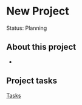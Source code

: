 # New Project

Status: Planning

## About this project

- 

## Project tasks

[Tasks](New%20Project%200bff9860471445f486b21935d1b361b4/Tasks%20c65a96f6e377431699710afeacf56dc4.csv)